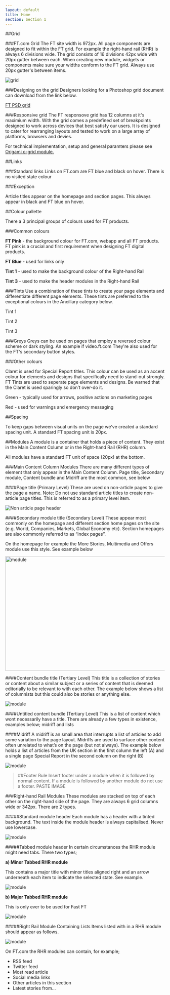 ```yaml
---
layout: default
title: Home
section: Section 1
---
```


##Grid

###FT.com Grid
The FT site width is 972px. All page components are designed to fit within the FT grid. For example the right-hand rail (RHR) is always 6 divisions wide. The grid consists of 16 divisions 42px wide with 20px gutter between each. When creating new module, widgets or components make sure your widths conform to the FT grid. Always use 20px gutter's between items.

![grid]({{site.baseurl}}/img/grid.png)

###Designing on the grid
Designers looking for a Photoshop grid document can download from the link below. 

<a href="design.ft.com">FT PSD grid</a>

###Responsive grid
The FT responsove grid has 12 columns at it's maximium width. With the grid comes a predefined set of breakpoints designed to work across devices that best satisfy our users. It is designed to cater for rearranging layouts and tested to work on a large array of platforms, browsers and devies. 

For technical implementation, setup and general paramters please see <a href="http://registry.origami.ft.com/components/o-grid@2.0.8">Origami o-grid module.</a>

##Links

###Standard links
Links on FT.com are FT blue and black on hover. There is no visited state colour

###Exception

Article titles appear on the homepage and section pages. This always appear in black and FT blue on hover.

##Colour pallette

There a 3 principal groups of colours used for FT products.

###Common colours

**FT Pink** - the background colour for FT.com, webapp and all FT products. FT pink is a crucial and first requirement when designing FT digital products.

**FT Blue** - used for links only

**Tint 1** - used to make the background colour of the Right-hand Rail 

**Tint 3** - used to make the header modules in the Right-hand Rail 


###Tints
Use a combination of these tints to create your page elements and differentiate different page elements. These tints are preferred to the exceptional colours in the Ancillary category below.

Tint 1

Tint 2

Tint 3


###Greys
Greys can be used on pages that employ a reversed colour scheme or dark styling. An example if video.ft.com They're also used for the FT's secondary button styles.



###Other colours

Claret is used for Special Report titles. This colour can be used as an accent colour for elements and designs that specifically need to stand-out strongly. FT Tints are used to seperate page elements and designs. Be warned that the Claret is used sparingly so don’t over-do it. 

Green - typically used for arrows, positive actions on marketing pages

Red - used for warnings and emergency messaging

##Spacing

To keep gaps between visual units on the page we've created a standard spacing unit. A standard FT spacing unit is 20px.

##Modules
A module is a container that holds a piece of content. They exist in the Main Content Column or in the Right-hand Rail (RHR) column.

All modules have a standard FT unit of space (20px) at the bottom.


###Main Content Column Modules
There are many different types of element that only appear in the Main Content Column. Page title, Secondary module, Content bundle and Midriff are the most common, see below

####Page title (Primary Level)
These are used on non-article pages to give the page a name. Note: Do not use standard article titles to create non-article page titles. This is referred to as a primary level item.

![Non article page header]({{site.baseurl}}/img/non-article-pgheader.png)

####Secondary module title (Secondary Level)
These appear most commonly on the homepage and different section home pages on the site (e.g. World, Companies, Markets, Global Economy etc). Section homepages are also commonly referred to as “index pages”. 

On the homepage for example the More Stories, Multimedia and Offers module use this style. See example below

<img src="{{site.baseurl}}/img/multimedia.png" alt="module" width="836" height="362">
 
####Content bundle title (Tertiary Level)
This title is a collection of stories or content about a similar subject or a series of content that is deemed editorially to be relevant to with each other. The example below shows a list of columnists but this could also be stories or anything else.

![module]({{site.baseurl}}/img/content-bundle.png)

####Untitled content bundle (Tertiary Level)
This is a list of content which wont necessarily have a title. There are already a few types in existence, examples below; midriff and lists

####Midriff
A midriff is an small area that interrupts a list of articles to add some variation to the page layout. Midriffs are used to surface other content often unrelated to what’s on the page (but not always). The example below holds a list of articles from the UK section in the first column the left (A) and a single page Special Report in the second column on the right (B)

![module]({{site.baseurl}}/img/midriff.png)
 
> ##Footer Rule
> Insert footer under a module when it is followed by normal content. If a module is followed by another module do not use a footer. PASTE IMAGE

###Right-hand Rail Modules
These modules are stacked on top of each other on the right-hand side of the page. They are always 6 grid columns wide or 342px. There are 2 types.

#####Standard module header
Each module has a header with a tinted background. The text inside the module header is always capitalised. Never use lowercase.

![module]({{site.baseurl}}/img/midriff.png)

#####Tabbed module header
In certain circumstances the RHR module might need tabs. There two types;

__a) Minor Tabbed RHR module__

This contains a major title with minor titles aligned right and an arrow underneath each item to indicate the selected state. See example.

![module]({{site.baseurl}}/img/minor-tab.png)

__b) Major Tabbed RHR module__

This is only ever to be used for Fast FT

![module]({{site.baseurl}}/img/fastFt-tab.png)

#####Right Rail Module Containing Lists
Items listed with in a RHR module should appear as follows.

![module]({{site.baseurl}}/img/RHR-list.png)

On FT.com the RHR modules can contain, for example;
* RSS feed
* Twitter feed
* Most read article
* Social media links
* Other articles in this section
* Latest stories from...
